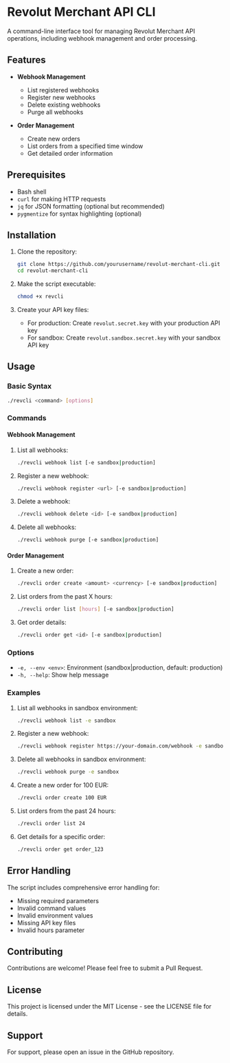 # Revolut Merchant API CLI

A command-line interface tool for managing Revolut Merchant API operations, including webhook management and order processing.

## Features

- **Webhook Management**
  - List registered webhooks
  - Register new webhooks
  - Delete existing webhooks
  - Purge all webhooks

- **Order Management**
  - Create new orders
  - List orders from a specified time window
  - Get detailed order information

## Prerequisites

- Bash shell
- `curl` for making HTTP requests
- `jq` for JSON formatting (optional but recommended)
- `pygmentize` for syntax highlighting (optional)

## Installation

1. Clone the repository:
   ```bash
   git clone https://github.com/yourusername/revolut-merchant-cli.git
   cd revolut-merchant-cli
   ```

2. Make the script executable:
   ```bash
   chmod +x revcli
   ```

3. Create your API key files:
   - For production: Create `revolut.secret.key` with your production API key
   - For sandbox: Create `revolut.sandbox.secret.key` with your sandbox API key

## Usage

### Basic Syntax

```bash
./revcli <command> [options]
```

### Commands

#### Webhook Management

1. List all webhooks:
   ```bash
   ./revcli webhook list [-e sandbox|production]
   ```

2. Register a new webhook:
   ```bash
   ./revcli webhook register <url> [-e sandbox|production]
   ```

3. Delete a webhook:
   ```bash
   ./revcli webhook delete <id> [-e sandbox|production]
   ```

4. Delete all webhooks:
   ```bash
   ./revcli webhook purge [-e sandbox|production]
   ```

#### Order Management

1. Create a new order:
   ```bash
   ./revcli order create <amount> <currency> [-e sandbox|production]
   ```

2. List orders from the past X hours:
   ```bash
   ./revcli order list [hours] [-e sandbox|production]
   ```

3. Get order details:
   ```bash
   ./revcli order get <id> [-e sandbox|production]
   ```

### Options

- `-e, --env <env>`: Environment (sandbox|production, default: production)
- `-h, --help`: Show help message

### Examples

1. List all webhooks in sandbox environment:
   ```bash
   ./revcli webhook list -e sandbox
   ```

2. Register a new webhook:
   ```bash
   ./revcli webhook register https://your-domain.com/webhook -e sandbox
   ```

3. Delete all webhooks in sandbox environment:
   ```bash
   ./revcli webhook purge -e sandbox
   ```

4. Create a new order for 100 EUR:
   ```bash
   ./revcli order create 100 EUR
   ```

5. List orders from the past 24 hours:
   ```bash
   ./revcli order list 24
   ```

6. Get details for a specific order:
   ```bash
   ./revcli order get order_123
   ```

## Error Handling

The script includes comprehensive error handling for:
- Missing required parameters
- Invalid command values
- Invalid environment values
- Missing API key files
- Invalid hours parameter

## Contributing

Contributions are welcome! Please feel free to submit a Pull Request.

## License

This project is licensed under the MIT License - see the LICENSE file for details.

## Support

For support, please open an issue in the GitHub repository. 